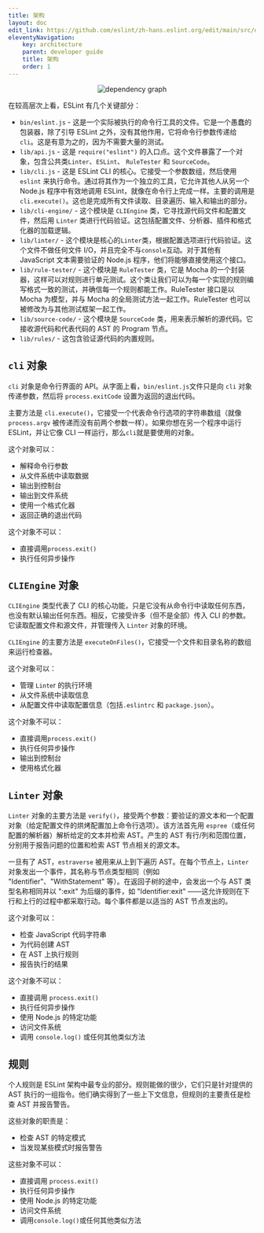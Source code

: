 ```yaml
---
title: 架构
layout: doc
edit_link: https://github.com/eslint/zh-hans.eslint.org/edit/main/src/developer-guide/architecture/index.md
eleventyNavigation:
    key: architecture
    parent: developer guide
    title: 架构
    order: 1
---
```


<center><img alt="dependency graph" src="../../assets/images/architecture/dependency.svg"></center>

在较高层次上看，ESLint 有几个关键部分：

* `bin/eslint.js` - 这是一个实际被执行的命令行工具的文件。它是一个愚蠢的包装器，除了引导 ESLint 之外，没有其他作用，它将命令行参数传递给 `cli`。这是有意为之的，因为不需要大量的测试。
* `lib/api.js` - 这是 `require("eslint")` 的入口点。这个文件暴露了一个对象，包含公共类`Linter`、`ESLint`、 `RuleTester` 和 `SourceCode`。
* `lib/cli.js` - 这是 ESLint CLI 的核心。它接受一个参数数组，然后使用 `eslint` 来执行命令。通过将其作为一个独立的工具，它允许其他人从另一个 Node.js 程序中有效地调用 ESLint，就像在命令行上完成一样。主要的调用是 `cli.execute()`。这也是完成所有文件读取、目录遍历、输入和输出的部分。
* `lib/cli-engine/` - 这个模块是 `CLIEngine` 类，它寻找源代码文件和配置文件，然后用 `Linter` 类进行代码验证。这包括配置文件、分析器、插件和格式化器的加载逻辑。
* `lib/linter/` - 这个模块是核心的`Linter`类，根据配置选项进行代码验证。这个文件不做任何文件 I/O，并且完全不与`console`互动。对于其他有 JavaScript 文本需要验证的 Node.js 程序，他们将能够直接使用这个接口。
* `lib/rule-tester/` - 这个模块是 `RuleTester` 类，它是 Mocha 的一个封装器，这样可以对规则进行单元测试。这个类让我们可以为每一个实现的规则编写格式一致的测试，并确信每一个规则都能工作。RuleTester 接口是以 Mocha 为模型，并与 Mocha 的全局测试方法一起工作。RuleTester 也可以被修改为与其他测试框架一起工作。
* `lib/source-code/` - 这个模块是 `SourceCode` 类，用来表示解析的源代码。它接收源代码和代表代码的 AST 的 Program 节点。
* `lib/rules/` - 这包含验证源代码的内置规则。

## `cli` 对象

`cli` 对象是命令行界面的 API。从字面上看，`bin/eslint.js`文件只是向 `cli` 对象传递参数，然后将 `process.exitCode` 设置为返回的退出代码。

主要方法是 `cli.execute()`，它接受一个代表命令行选项的字符串数组（就像 `process.argv` 被传递而没有前两个参数一样）。如果你想在另一个程序中运行 ESLint，并让它像 CLI 一样运行，那么`cli`就是要使用的对象。

这个对象可以：

* 解释命令行参数
* 从文件系统中读取数据
* 输出到控制台
* 输出到文件系统
* 使用一个格式化器
* 返回正确的退出代码

这个对象不可以：

* 直接调用`process.exit()`
* 执行任何异步操作

## `CLIEngine` 对象

`CLIEngine` 类型代表了 CLI 的核心功能，只是它没有从命令行中读取任何东西，也没有默认输出任何东西。相反，它接受许多（但不是全部）传入 CLI 的参数。它读取配置文件和源文件，并管理传入 `Linter` 对象的环境。

`CLIEngine` 的主要方法是 `executeOnFiles()`，它接受一个文件和目录名称的数组来运行检查器。

这个对象可以：

* 管理 `Linte`r 的执行环境
* 从文件系统中读取信息
* 从配置文件中读取配置信息（包括`.eslintrc` 和 `package.json`）。

这个对象不可以：

* 直接调用`process.exit()`
* 执行任何异步操作
* 输出到控制台
* 使用格式化器

## `Linter` 对象

`Linter` 对象的主要方法是 `verify()`，接受两个参数：要验证的源文本和一个配置对象（给定配置文件的烘烤配置加上命令行选项）。该方法首先用 `espree`（或任何配置的解析器）解析给定的文本并检索 AST。产生的 AST 有行/列和范围位置，分别用于报告问题的位置和检索 AST 节点相关的源文本。

一旦有了 AST，`estraverse` 被用来从上到下遍历 AST。在每个节点上，`Linter` 对象发出一个事件，其名称与节点类型相同（例如 "Identifier"、"WithStatement" 等）。在返回子树的途中，会发出一个与 AST 类型名称相同并以 ":exit" 为后缀的事件，如 "Identifier:exit" ——这允许规则在下行和上行的过程中都采取行动。每个事件都是以适当的 AST 节点发出的。

这个对象可以：

* 检查 JavaScript 代码字符串
* 为代码创建 AST
* 在 AST 上执行规则
* 报告执行的结果

这个对象不可以：

* 直接调用 `process.exit()`
* 执行任何异步操作
* 使用 Node.js 的特定功能
* 访问文件系统
* 调用 `console.log()` 或任何其他类似方法

## 规则

个人规则是 ESLint 架构中最专业的部分。规则能做的很少，它们只是针对提供的 AST 执行的一组指令。他们确实得到了一些上下文信息，但规则的主要责任是检查 AST 并报告警告。

这些对象的职责是：

* 检查 AST 的特定模式
* 当发现某些模式时报告警告

这些对象不可以：

* 直接调用 `process.exit()`
* 执行任何异步操作
* 使用 Node.js 的特定功能
* 访问文件系统
* 调用`console.log()`或任何其他类似方法
